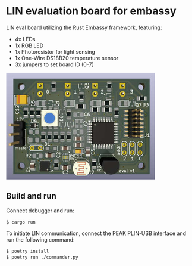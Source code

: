 # LIN evaluation board for embassy
LIN eval board utilizing the Rust Embassy framework, featuring:
- 4x LEDs
- 1x RGB LED
- 1x Photoresistor for light sensing
- 1x One-Wire DS18B20 temperature sensor
- 3x jumpers to set board ID (0-7)


<img src="hw/LIN_eval_3d.jpg">

## Build and run

Connect debugger and run:

```shell-session
$ cargo run
```

To initiate LIN communication, connect the PEAK PLIN-USB interface and run the following command:
```shell-session
$ poetry install
$ poetry run ./commander.py
```
